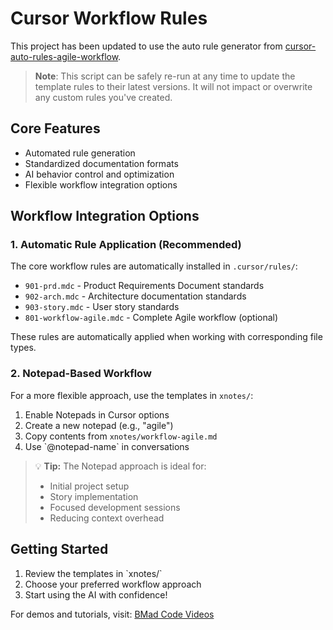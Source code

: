 # Cursor Workflow Rules

This project has been updated to use the auto rule generator from [cursor-auto-rules-agile-workflow](https://github.com/bmadcode/cursor-auto-rules-agile-workflow).

> **Note**: This script can be safely re-run at any time to update the template rules to their latest versions. It will not impact or overwrite any custom rules you've created.

## Core Features

- Automated rule generation
- Standardized documentation formats
- AI behavior control and optimization
- Flexible workflow integration options

## Workflow Integration Options

### 1. Automatic Rule Application (Recommended)
The core workflow rules are automatically installed in `.cursor/rules/`:
- `901-prd.mdc` - Product Requirements Document standards
- `902-arch.mdc` - Architecture documentation standards
- `903-story.mdc` - User story standards
- `801-workflow-agile.mdc` - Complete Agile workflow (optional)

These rules are automatically applied when working with corresponding file types.

### 2. Notepad-Based Workflow
For a more flexible approach, use the templates in `xnotes/`:
1. Enable Notepads in Cursor options
2. Create a new notepad (e.g., "agile")
3. Copy contents from `xnotes/workflow-agile.md`
4. Use \`@notepad-name\` in conversations

> 💡 **Tip:** The Notepad approach is ideal for:
> - Initial project setup
> - Story implementation
> - Focused development sessions
> - Reducing context overhead

## Getting Started

1. Review the templates in \`xnotes/\`
2. Choose your preferred workflow approach
3. Start using the AI with confidence!

For demos and tutorials, visit: [BMad Code Videos](https://youtube.com/bmadcode) 
